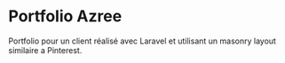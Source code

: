 # Portfolio Azree

Portfolio pour un client réalisé avec Laravel et utilisant un masonry layout similaire a Pinterest.
